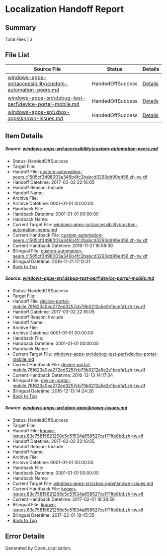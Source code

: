 # <a name='report-top'></a> Localization Handoff Report

## Summary
 Total Files | 3

## File List
 Source File | Status | Details 
 ----------- | ------ | ------- 
 [windows-apps-src\accessibility\custom-automation-peers.md](https://cpubwin.visualstudio.com/windows-uwp/_git/windows-uwp/commit/154dae5250aa14b0bd2fd452b4323d73950705f5?path=windows-apps-src%2Faccessibility%2Fcustom-automation-peers.md&_a=contents) | HandedOffSuccess | [Details](#72f5bd1c0483fba0c43e99626ee5d0451fedde3e21)
 [windows-apps-src\debug-test-perf\device-portal-mobile.md](https://cpubwin.visualstudio.com/windows-uwp/_git/windows-uwp/commit/afb196bd60b1fd66206e0a111ef95cc774fae59f?path=windows-apps-src%2Fdebug-test-perf%2Fdevice-portal-mobile.md&_a=contents) | HandedOffSuccess | [Details](#c55e288b7fb8f3b93c76efb45573d2157a0e347d2315)
 [windows-apps-src\xbox-apps\known-issues.md](https://cpubwin.visualstudio.com/windows-uwp/_git/windows-uwp/commit/916d386bc9f4101b68e4f676145aa5a23f65f341?path=windows-apps-src%2Fxbox-apps%2Fknown-issues.md&_a=contents) | HandedOffSuccess | [Details](#94bc5b8b04fd4f4e1439fb014ef83f0e1f3638747953)

## Item Details
##### <a name='72f5bd1c0483fba0c43e99626ee5d0451fedde3e21'></a> Source: [windows-apps-src\accessibility\custom-automation-peers.md](https://cpubwin.visualstudio.com/windows-uwp/_git/windows-uwp/commit/154dae5250aa14b0bd2fd452b4323d73950705f5?path=windows-apps-src%2Faccessibility%2Fcustom-automation-peers.md&_a=contents)
* Status: HandedOffSuccess
* Target File: 
* Handoff File: [custom-automation-peers.c1505cf3498003a346b4fc2babcd3293dd99e456.zh-tw.xlf](https://cpubwin.visualstudio.com/windows-uwp/_git/WDCLib.handoff/commit/dac23da1fc76c7fa2995c4527918fbae7595df12?path=ol-handoff%2Fcpubwin%2Fwindows-uwp.zh-tw%2Fmaster%2Fcustom-automation-peers.c1505cf3498003a346b4fc2babcd3293dd99e456.zh-tw.xlf&_a=contents)
* Handoff Datetime: 2017-03-02 22:16:05
* Handoff Reason: Include
* Handoff Name: 
* Archive File: 
* Archive Datetime: 0001-01-01 00:00:00
* Handback File: 
* Handback Datetime: 0001-01-01 00:00:00
* Handback Name: 
* Current Target File: [windows-apps-src\accessibility\custom-automation-peers.md](https://cpubwin.visualstudio.com/windows-uwp/_git/windows-uwp.zh-tw/commit/58a8c1a341030de707600e29d7c5ae280746186f?path=windows-apps-src%2Faccessibility%2Fcustom-automation-peers.md&_a=contents)
* Current Handback File: [custom-automation-peers.c1505cf3498003a346b4fc2babcd3293dd99e456.zh-tw.xlf](https://cpubwin.visualstudio.com/windows-uwp/_git/WDCLib.handback/commit/3358b2ba764625314bbdf531facddb287072492a?path=ol-handback%2Fcpubwin%2Fwindows-uwp.zh-tw%2Fmaster%2Fcustom-automation-peers.c1505cf3498003a346b4fc2babcd3293dd99e456.zh-tw.xlf&_a=contents)
* Current Handback Datetime: 2016-11-21 16:58:30
* Bilingual File: [custom-automation-peers.c1505cf3498003a346b4fc2babcd3293dd99e456.zh-tw.xlf](https://cpubwin.visualstudio.com/windows-uwp/_git/WDCLib.handback/commit/3358b2ba764625314bbdf531facddb287072492a?path=ol-handback%2Fcpubwin%2Fwindows-uwp.zh-tw%2Fmaster%2Fcustom-automation-peers.c1505cf3498003a346b4fc2babcd3293dd99e456.zh-tw.xlf&_a=contents)
* Bilingual Datetime: 2016-11-21 17:12:21
* [Back to Top](#report-top)

##### <a name='c55e288b7fb8f3b93c76efb45573d2157a0e347d2315'></a> Source: [windows-apps-src\debug-test-perf\device-portal-mobile.md](https://cpubwin.visualstudio.com/windows-uwp/_git/windows-uwp/commit/afb196bd60b1fd66206e0a111ef95cc774fae59f?path=windows-apps-src%2Fdebug-test-perf%2Fdevice-portal-mobile.md&_a=contents)
* Status: HandedOffSuccess
* Target File: 
* Handoff File: [device-portal-mobile.76f623a0ea272ed3257cb79b0212a5e2e1bcefa1.zh-tw.xlf](https://cpubwin.visualstudio.com/windows-uwp/_git/WDCLib.handoff/commit/dac23da1fc76c7fa2995c4527918fbae7595df12?path=ol-handoff%2Fcpubwin%2Fwindows-uwp.zh-tw%2Fmaster%2Fdevice-portal-mobile.76f623a0ea272ed3257cb79b0212a5e2e1bcefa1.zh-tw.xlf&_a=contents)
* Handoff Datetime: 2017-03-02 22:16:05
* Handoff Reason: Include
* Handoff Name: 
* Archive File: 
* Archive Datetime: 0001-01-01 00:00:00
* Handback File: 
* Handback Datetime: 0001-01-01 00:00:00
* Handback Name: 
* Current Target File: [windows-apps-src\debug-test-perf\device-portal-mobile.md](https://cpubwin.visualstudio.com/windows-uwp/_git/windows-uwp.zh-tw/commit/50bf6c418f58e2e70dca3786fefa69f949594820?path=windows-apps-src%2Fdebug-test-perf%2Fdevice-portal-mobile.md&_a=contents)
* Current Handback File: [device-portal-mobile.76f623a0ea272ed3257cb79b0212a5e2e1bcefa1.zh-tw.xlf](https://cpubwin.visualstudio.com/windows-uwp/_git/WDCLib.handback/commit/21fa14b96e134fd5157c779ba903d0d583957578?path=ol-handback%2Fcpubwin%2Fwindows-uwp.zh-tw%2Fmaster%2Fdevice-portal-mobile.76f623a0ea272ed3257cb79b0212a5e2e1bcefa1.zh-tw.xlf&_a=contents)
* Current Handback Datetime: 2016-12-13 14:17:34
* Bilingual File: [device-portal-mobile.76f623a0ea272ed3257cb79b0212a5e2e1bcefa1.zh-tw.xlf](https://cpubwin.visualstudio.com/windows-uwp/_git/WDCLib.handback/commit/21fa14b96e134fd5157c779ba903d0d583957578?path=ol-handback%2Fcpubwin%2Fwindows-uwp.zh-tw%2Fmaster%2Fdevice-portal-mobile.76f623a0ea272ed3257cb79b0212a5e2e1bcefa1.zh-tw.xlf&_a=contents)
* Bilingual Datetime: 2016-12-13 14:24:26
* [Back to Top](#report-top)

##### <a name='94bc5b8b04fd4f4e1439fb014ef83f0e1f3638747953'></a> Source: [windows-apps-src\xbox-apps\known-issues.md](https://cpubwin.visualstudio.com/windows-uwp/_git/windows-uwp/commit/916d386bc9f4101b68e4f676145aa5a23f65f341?path=windows-apps-src%2Fxbox-apps%2Fknown-issues.md&_a=contents)
* Status: HandedOffSuccess
* Target File: 
* Handoff File: [known-issues.83c75815621268c5c51534a658527cef71ffe8bd.zh-tw.xlf](https://cpubwin.visualstudio.com/windows-uwp/_git/WDCLib.handoff/commit/dac23da1fc76c7fa2995c4527918fbae7595df12?path=ol-handoff%2Fcpubwin%2Fwindows-uwp.zh-tw%2Fmaster%2Fknown-issues.83c75815621268c5c51534a658527cef71ffe8bd.zh-tw.xlf&_a=contents)
* Handoff Datetime: 2017-03-02 22:16:05
* Handoff Reason: Include
* Handoff Name: 
* Archive File: 
* Archive Datetime: 0001-01-01 00:00:00
* Handback File: 
* Handback Datetime: 0001-01-01 00:00:00
* Handback Name: 
* Current Target File: [windows-apps-src\xbox-apps\known-issues.md](https://cpubwin.visualstudio.com/windows-uwp/_git/windows-uwp.zh-tw/commit/087b86fce1c3ddccfe5bc3b540353e6cffe5bc18?path=windows-apps-src%2Fxbox-apps%2Fknown-issues.md&_a=contents)
* Current Handback File: [known-issues.83c75815621268c5c51534a658527cef71ffe8bd.zh-tw.xlf](https://cpubwin.visualstudio.com/windows-uwp/_git/WDCLib.handback/commit/56daa986b7393511e1969177fa46ad0d4900623e?path=ol-handback%2Fcpubwin%2Fwindows-uwp.zh-tw%2Fmaster%2Fknown-issues.83c75815621268c5c51534a658527cef71ffe8bd.zh-tw.xlf&_a=contents)
* Current Handback Datetime: 2017-02-01 18:38:50
* Bilingual File: [known-issues.83c75815621268c5c51534a658527cef71ffe8bd.zh-tw.xlf](https://cpubwin.visualstudio.com/windows-uwp/_git/WDCLib.handback/commit/56daa986b7393511e1969177fa46ad0d4900623e?path=ol-handback%2Fcpubwin%2Fwindows-uwp.zh-tw%2Fmaster%2Fknown-issues.83c75815621268c5c51534a658527cef71ffe8bd.zh-tw.xlf&_a=contents)
* Bilingual Datetime: 2017-02-01 18:45:35
* [Back to Top](#report-top)


## Error Details

Generated by OpenLocalization.
